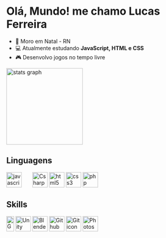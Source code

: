 # Olá, Mundo! me chamo Lucas Ferreira
- 🌌 Moro em Natal - RN
- 💻 Atualmente estudando **JavaScript, HTML e CSS**
- 🎮 Desenvolvo jogos no tempo livre

<div align="left">
  <img src="https://github-readme-stats.vercel.app/api?username=lucasilvafe&hide_title=false&hide_rank=false&show_icons=true&include_all_commits=true&count_private=true&disable_animations=false&theme=github_dark&locale=pt-br&hide_border=true" height="200" alt="stats graph"  />
</div>

## Linguagens

<div align="left">
  <img src="https://cdn.jsdelivr.net/gh/devicons/devicon/icons/javascript/javascript-plain.svg" height="40" alt="javascript logo"/>
  <img width="20"/>
  <img src="https://cdn-icons-png.flaticon.com/512/6132/6132221.png" height="40" alt="Csharp icon"/>
  
  <img src="https://cdn.jsdelivr.net/gh/devicons/devicon/icons/html5/html5-plain-wordmark.svg" height="40" alt="html5 logo"/>

  <img src="https://cdn.jsdelivr.net/gh/devicons/devicon/icons/css3/css3-plain-wordmark.svg" height="40" alt="css3 logo"/>

  <img src="https://cdn.jsdelivr.net/gh/devicons/devicon/icons/php/php-plain.svg" height="40" alt="php logo"/>

</div>

## Skills

<div align="left">
  <img src="https://cdn2.steamgriddb.com/icon/e500b7708a865ec27eef36c33953b06e/32/256x256.png" width="20" height="40" alt="Game Maker Studio 2 icon"/> 
  
  <img src="https://cdn4.iconfinder.com/data/icons/logos-brands-5/24/unity-512.png" height="40" alt="Unity icon"/>
  
  <img src="https://cdn.jsdelivr.net/gh/devicons/devicon/icons/blender/blender-original.svg" height="40" alt="Blender icon"/>
  
  <img src="https://git-scm.com/images/logos/downloads/Git-Icon-1788C.png" height="40" alt="Github icon"/>
  
  <img src="https://cdn-icons-png.flaticon.com/512/25/25231.png" height="40" alt="Git icon"/>
  
  <img src="https://upload.wikimedia.org/wikipedia/commons/thumb/a/af/Adobe_Photoshop_CC_icon.svg/2101px-Adobe_Photoshop_CC_icon.svg.png" height="40" alt="Photoshop icon"/>
</div>
